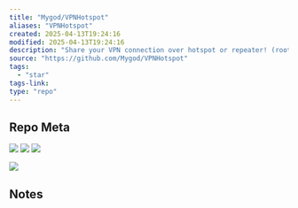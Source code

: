 ```yaml
---
title: "Mygod/VPNHotspot"
aliases: "VPNHotspot"
created: 2025-04-13T19:24:16
modified: 2025-04-13T19:24:16
description: "Share your VPN connection over hotspot or repeater! (root required)"
source: "https://github.com/Mygod/VPNHotspot"
tags:
  - "star"
tags-link:
type: "repo"
---
```

## Repo Meta

![](https://img.shields.io/github/stars/Mygod/VPNHotspot?style=for-the-badge&label=stars) ![](https://img.shields.io/github/repo-size/Mygod/VPNHotspot?style=for-the-badge&label=size) ![](https://img.shields.io/github/created-at/Mygod/VPNHotspot?style=for-the-badge&label=since)

[![](https://github-readme-stats.vercel.app/api/pin/?username=Mygod&repo=VPNHotspot&bg_color=00000000)](https://github.com/Mygod/VPNHotspot)

## Notes

